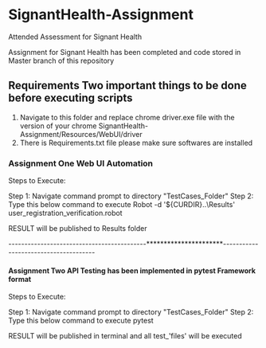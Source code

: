 # SignantHealth-Assignment
Attended Assessment for Signant Health

Assignment for Signant Health has been completed and code stored in Master branch of this repository

## Requirements Two important things to be done before executing scripts
1. Navigate to this folder and replace chrome driver.exe file with the version of your chrome SignantHealth-Assignment/Resources/WebUI/driver
2. There is Requirements.txt file please make sure softwares are installed



### Assignment One Web UI Automation
Steps to Execute:

Step 1: Navigate command prompt to directory "TestCases_Folder"
Step 2: Type this below command to execute 
    Robot -d '${CURDIR}\..\Results' user_registration_verification.robot
    
  RESULT will be published to Results folder
    
-------------------------------------------**********************--------------------------------------    
 #### Assignment Two API Testing has been implemented in pytest Framework format
 Steps to Execute:

Step 1: Navigate command prompt to directory "TestCases_Folder"
Step 2: Type this below command to execute 
           pytest
           
           
 RESULT will be published in terminal and all test_'files' will be executed
 
 
 
 
